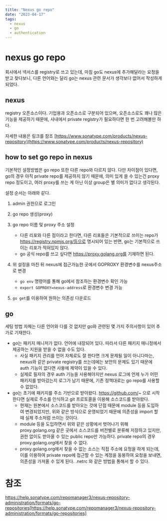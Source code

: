 ```yaml
---
title: "Nexus go repo"
date: "2023-04-17"
tags:
  - nexus
  - go
  - authentication
---
```


# nexus go repo

회사에서 넥서스를 registry로 쓰고 있는데,
마침 go도 nexus에 추가해달라는 요청을 받고 찾다보니,
다른 언어와는 달리 go는 nexus 관련 문서가 생각보다 없어서 작성하게 되었다.

## nexus

registry 오픈소스이다.
기업용과 오픈소스로 구분되어 있으며,
오픈소스로도 꽤나 많은 기능을 제공하기 때문에,
사내에서 private registry가 필요하다면 한 번 고려해볼만 하다.

자세한 내용은 링크를 참조 [https://www.sonatype.com/products/nexus-repository](https://www.sonatype.com/products/nexus-repository)

## how to set go repo in nexus

기본적인 설정방법은 go repo 또한 다른 repo와 다르지 않다.
다만 차이점이 있다면, go의 경우 아직 private repo를 제공하지 않기 때문에,
의미 있게 쓸 수 있는건 proxy repo 정도이고,
여러 proxy를 쓰는 게 아닌 이상 group은 별 의미가 없다고 생각된다.

설정 순서는 아래와 같다.

1. admin 권한으로 로그인
2. go repo 생성(proxy)
3. go repo 이름 및 proxy 주소 설정

   - 다른 리포와 다른 점이라고 한다면, 다른 리포들은 기본적으로 쓰이는 repo가 https://registry.npmjs.org/등으로 명시되어 있는 반면, go는 기본적으로 쓰이는 리포가 적혀있지 않다.
   - go 공식 repo를 쓰고 싶다면 https://proxy.golang.org를 기재하면 된다.

4. 위 설정을 마친 뒤 nexus에 접근가능한 곳에서 GOPROXY 환경변수를 nexus주소로 변경

   - `go env` 명령어를 통해 go에서 참조하는 환경변수 확인 가능
   - `export GOPROXY=nexus-address`로 환경변수 변경 가능

5. `go get`를 이용하여 원하는 의존성 다운로드

## go

세팅 방법 자체는 다른 언어와 다를 것 없지만 go와 관련된 몇 가지 주의사항이 있어 추가로 기재한다.

- go는 패키지 매니저가 없다. 언어에 내장되어 있다. 따라서 다른 패키지 매니정에서 제공하는 지원을 받을 수 없을 수도 있다.
  - 사실 패키지 관리를 언어 자체로도 잘 한다면 크게 문제될 일이 아니다마는, nexus와 같은 private registry를 쓰는데에는 보안의 문제도 있기 때문에 auth 기능이 없다면 사용에 제약이 있을 수 있다.
  - 실제로 필자의 경우 auth 기능을 사용해야지만 nexus 로그에 언제 누가 어떤 패키지를 받아갔는지 로그가 남기 때문에, 기존 정책대로는 go repo를 사용할 수 없었다.
- go는 초기에 패키지를 주소 기반으로 받아왔다. https://github.com/~ 으로 시작한다면 실제로 주소를 인식하고 git 프로토콜을 이용해 소스코드를 받아왔다.
  - 현재는 원본에서 소스코드를 받아오는 것에 단점 때문에 module 등을 도입하여 변경되었지만, 위와 같은 방식으로 운영되었기 때문에 의존성을 import 할 때 실제 주소처럼 쓰이는 것이다.
  - module 등을 도입하면서 위와 같은 상황에서 벗어나기 위해 proxy.golang.org 같은 곳에서 소스코드를 버전별로 분류해 저장하고 있지만, 권한 없이도 받아올 수 있는 public repo만 가능하다. private repo의 경우 proxy.golang.org에서 찾을 수 없다.
  - proxy.golang.org에서 찾을 수 없는 소스는 직접 주소에 요청을 하게 되는데, 이를 이용하여 private repo에 접근할 수 있는 계정을 동봉하여 요청을 보내면, 의존성을 가져올 수 있게 된다. .netrc 와 같은 방법을 통해서 할 수 있다.

# 참조

https://help.sonatype.com/repomanager3/nexus-repository-administration/formats/go-repositories[https://help.sonatype.com/repomanager3/nexus-repository-administration/formats/go-repositories]
